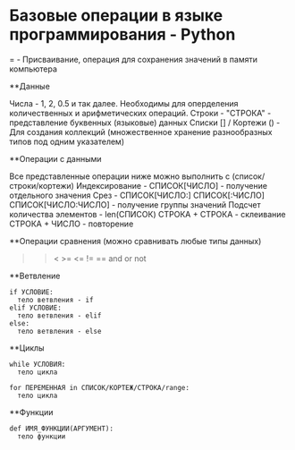 # Базовые операции в языке программирования - Python

= - Присваивание, операция для сохранения значений в памяти компьютера

**Данные

Числа - 1, 2, 0.5 и так далее. Необходимы для оперделения количественных и арифметических операций.
Строки - "СТРОКА" - представление буквенных (языковые) данных
Списки [] / Кортежи () - Для создания коллекций (множественное хранение разнообразных типов под одним указателем)

**Операции с данными

Все представленные операции ниже можно выполнить с (список/строки/кортежи)
Индексирование - СПИСОК[ЧИСЛО] - получение отдельного значения
Срез - СПИСОК[ЧИСЛО:] СПИСОК[:ЧИСЛО] СПИСОК[ЧИСЛО:ЧИСЛО] - получение группы значений
Подсчет количества элементов - len(СПИСОК)
СТРОКА + СТРОКА - склеивание
СТРОКА + ЧИСЛО - повторение

**Операции сравнения (можно сравнивать любые типы данных)
>> < >= <= != ==
> and or not

**Ветвление

```
if УСЛОВИЕ:
  тело ветвления - if
elif УСЛОВИЕ:
  тело ветвления - elif
else:
  тело ветвления - else
```

**Циклы

```
while УСЛОВИЯ:
  тело цикла
```

```
for ПЕРЕМЕННАЯ in СПИСОК/КОРТЕЖ/СТРОКА/range:
  тело цикла
```

**Функции

```
def ИМЯ_ФУНКЦИИ(АРГУМЕНТ):
  тело функции
```
